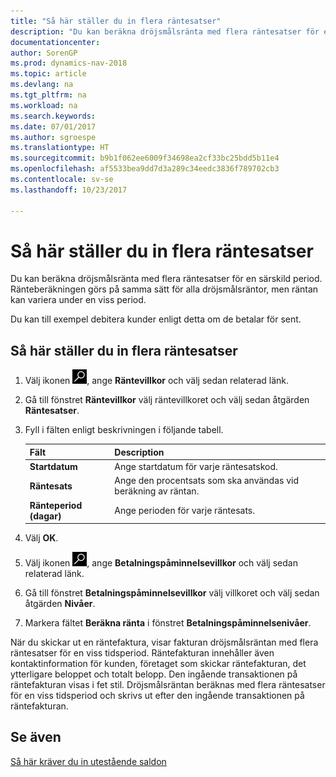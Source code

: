 ```yaml
---
title: "Så här ställer du in flera räntesatser"
description: "Du kan beräkna dröjsmålsränta med flera räntesatser för en särskild period. Ränteberäkningen görs på samma sätt för alla dröjsmålsräntor, men räntan kan variera under en viss period."
documentationcenter: 
author: SorenGP
ms.prod: dynamics-nav-2018
ms.topic: article
ms.devlang: na
ms.tgt_pltfrm: na
ms.workload: na
ms.search.keywords: 
ms.date: 07/01/2017
ms.author: sgroespe
ms.translationtype: HT
ms.sourcegitcommit: b9b1f062ee6009f34698ea2cf33bc25bdd5b11e4
ms.openlocfilehash: af5533bea9dd7d3a289c34eedc3836f789702cb3
ms.contentlocale: sv-se
ms.lasthandoff: 10/23/2017

---
```

# <a name="how-to-set-up-multiple-interest-rates"></a>Så här ställer du in flera räntesatser
Du kan beräkna dröjsmålsränta med flera räntesatser för en särskild period. Ränteberäkningen görs på samma sätt för alla dröjsmålsräntor, men räntan kan variera under en viss period.  

Du kan till exempel debitera kunder enligt detta om de betalar för sent.  

## <a name="to-set-up-multiple-interest-rates"></a>Så här ställer du in flera räntesatser  

1.  Välj ikonen ![Söka efter sida eller rapport](../../media/ui-search/search_small.png "ikonen Söka efter sida eller rapport"), ange **Räntevillkor** och välj sedan relaterad länk.    
2.  Gå till fönstret **Räntevillkor** välj räntevillkoret och välj sedan åtgärden **Räntesatser**.  
3.  Fyll i fälten enligt beskrivningen i följande tabell.  

    |Fält|Description|  
    |---------------------------------|---------------------------------------|  
    |**Startdatum**|Ange startdatum för varje räntesatskod.|  
    |**Räntesats**|Ange den procentsats som ska användas vid beräkning av räntan.|  
    |**Ränteperiod (dagar)**|Ange perioden för varje räntesats.|  

4.  Välj **OK**.  
5.  Välj ikonen ![Söka efter sida eller rapport](../../media/ui-search/search_small.png "ikonen Söka efter sida eller rapport"), ange **Betalningspåminnelsevillkor** och välj sedan relaterad länk.  
6.  Gå till fönstret **Betalningspåminnelsevillkor** välj villkoret och välj sedan åtgärden **Nivåer**.  
7.  Markera fältet **Beräkna ränta** i fönstret **Betalningspåminnelsenivåer**.  

När du skickar ut en räntefaktura, visar fakturan dröjsmålsräntan med flera räntesatser för en viss tidsperiod. Räntefakturan innehåller även kontaktinformation för kunden, företaget som skickar räntefakturan, det ytterligare beloppet och totalt belopp. Den ingående transaktionen på räntefakturan visas i fet stil. Dröjsmålsräntan beräknas med flera räntesatser för en viss tidsperiod och skrivs ut efter den ingående transaktionen på räntefakturan.  

## <a name="see-also"></a>Se även  
 [Så här kräver du in utestående saldon](../../receivables-collect-outstanding-balances.md)

